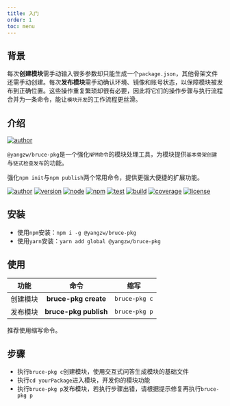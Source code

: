 ```yaml
---
title: 入门
order: 1
toc: menu
---
```


## 背景

每次**创建模块**需手动输入很多参数却只能生成一个`package.json`，其他骨架文件还需手动创建。每次**发布模块**需手动确认环境、镜像和账号状态，以保障模块被发布到正确位置。这些操作重复繁琐却很有必要，因此将它们的操作步骤与执行流程合并为一条命令，能让`模块开发`的工作流程更丝滑。

## 介绍

[![author](https://img.shields.io/badge/@yangzw/bruce--pkg-强化NPM命令的模块处理工具-66f.svg)](https://github.com/JowayYoung/bruce)

`@yangzw/bruce-pkg`是一个强化`NPM命令`的模块处理工具，为模块提供`基本骨架创建`与`链式检查发布`的功能。

强化`npm init`与`npm publish`两个常用命令，提供更强大便捷的扩展功能。

[![author](https://img.shields.io/badge/author-JowayYoung-f66.svg)](https://github.com/JowayYoung/bruce)<span class="gap"></span>
[![version](https://img.shields.io/badge/version-1.0.2-f66.svg)](https://github.com/JowayYoung/bruce)<span class="gap"></span>
[![node](https://img.shields.io/badge/node-%3E%3D16.0.0-3c9.svg)](https://github.com/JowayYoung/bruce)<span class="gap"></span>
[![npm](https://img.shields.io/badge/npm-%3E%3D7.10.0-3c9.svg)](https://github.com/JowayYoung/bruce)<span class="gap"></span>
[![test](https://img.shields.io/badge/test-passing-f90.svg)](https://github.com/JowayYoung/bruce)<span class="gap"></span>
[![build](https://img.shields.io/badge/build-passing-f90.svg)](https://github.com/JowayYoung/bruce)<span class="gap"></span>
[![coverage](https://img.shields.io/badge/coverage-80%25-09f.svg)](https://github.com/JowayYoung/bruce)<span class="gap"></span>
[![license](https://img.shields.io/badge/license-MIT-09f.svg)](https://github.com/JowayYoung/bruce)

## 安装

- 使用`npm`安装：`npm i -g @yangzw/bruce-pkg`
- 使用`yarn`安装：`yarn add global @yangzw/bruce-pkg`

## 使用

功能|命令|缩写
:-:|:-:|:-:
创建模块|**bruce-pkg create**|`bruce-pkg c`
发布模块|**bruce-pkg publish**|`bruce-pkg p`

推荐使用缩写命令。

## 步骤

- 执行`bruce-pkg c`创建模块，使用交互式问答生成模块的基础文件
- 执行`cd yourPackage`进入模块，开发你的模块功能
- 执行`bruce-pkg p`发布模块，若执行步骤出错，请根据提示修复再执行`bruce-pkg p`